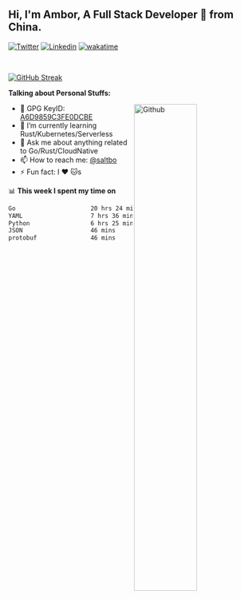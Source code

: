 ## Hi, I'm Ambor, A Full Stack Developer 🚀 from China.

[![Twitter](https://img.shields.io/badge/-saltbo-1ca0f1?style=flat&logo=twitter&logoColor=white)](https://twitter.com/rdsaltbo)
[![Linkedin](https://img.shields.io/badge/-saltbo-blue?style=flat&logo=Linkedin&logoColor=white)](https://www.linkedin.com/in/saltbo/)
[![wakatime](https://wakatime.com/badge/user/f82b1c77-faab-48cd-aef5-a12c0aff104b.svg)](https://wakatime.com/@f82b1c77-faab-48cd-aef5-a12c0aff104b)

&nbsp;  

[![GitHub Streak](http://github-readme-streak-stats.herokuapp.com?user=saltbo&hide_border=true&date_format=M%20j%5B%2C%20Y%5D)](https://git.io/streak-stats)

**Talking about Personal Stuffs:**
<!-- Any image aligned to the right. Beware the width  -->
<img width="50%" align="right" alt="Github" src="https://raw.githubusercontent.com/saltbo/saltbo/master/images/git-header.svg" />

- 🤘 GPG KeyID: [A6D9859C3FE0DCBE](https://saltbo.cn/pgp_keys.asc)
- 🌱 I’m currently learning Rust/Kubernetes/Serverless
- 💬 Ask me about anything related to Go/Rust/CloudNative
- 📫 How to reach me: [@saltbo](https://t.me/saltbo)
- ⚡ Fun fact: I :heart: :cat:s


📊 **This week I spent my time on**
<!--START_SECTION:waka-->

```txt
Go                     20 hrs 24 mins  █████████████░░░░░░░░░░░░   52.02 %
YAML                   7 hrs 36 mins   █████░░░░░░░░░░░░░░░░░░░░   19.38 %
Python                 6 hrs 25 mins   ████░░░░░░░░░░░░░░░░░░░░░   16.36 %
JSON                   46 mins         ▒░░░░░░░░░░░░░░░░░░░░░░░░   01.99 %
protobuf               46 mins         ▒░░░░░░░░░░░░░░░░░░░░░░░░   01.96 %
```

<!--END_SECTION:waka-->
